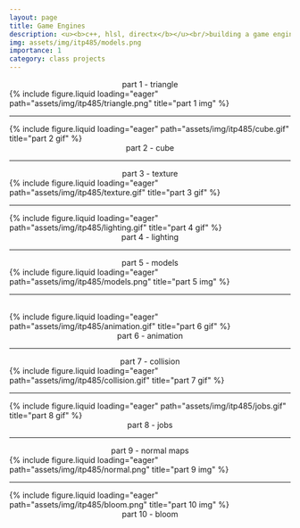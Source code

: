 ```yaml
---
layout: page
title: Game Engines
description: <u><b>c++, hlsl, directx</b></u><br/>building a game engine from scratch<br/>itp 485 (in progress)
img: assets/img/itp485/models.png
importance: 1
category: class projects
---
```


<div class="row">
    <div class="col-sm mt-3 mt-md-0">
        <center>part 1 - triangle</center>
    </div>
    <div class="col-sm mt-3 mt-md-0">
        {% include figure.liquid loading="eager" path="assets/img/itp485/triangle.png" title="part 1 img" %}
    </div>
</div>
<hr>
<div class="row">
    <div class="col-sm mt-3 mt-md-0">
        {% include figure.liquid loading="eager" path="assets/img/itp485/cube.gif" title="part 2 gif" %}
    </div>
    <div class="col-sm mt-3 mt-md-0">
        <center>part 2 - cube</center>
    </div>
</div>
<hr>
<div class="row">
    <div class="col-sm mt-3 mt-md-0">
       <center>part 3 - texture</center>
    </div>
    <div class="col-sm mt-3 mt-md-0">
        {% include figure.liquid loading="eager" path="assets/img/itp485/texture.gif" title="part 3 gif" %}
    </div>
</div>
<hr>
<div class="row">
    <div class="col-sm mt-3 mt-md-0">
        {% include figure.liquid loading="eager" path="assets/img/itp485/lighting.gif" title="part 4 gif" %}
    </div>
    <div class="col-sm mt-3 mt-md-0">
        <center>part 4 - lighting</center>
    </div>
</div>
<hr>
<div class="row">
    <div class="col-sm mt-3 mt-md-0">
        <center>part 5 - models</center>
    </div>
    <div class="col-sm mt-3 mt-md-0">
        {% include figure.liquid loading="eager" path="assets/img/itp485/models.png" title="part 5 img" %}
    </div>
</div>
<hr>
<br>
<div class="row">
    <div class="col-sm mt-3 mt-md-0">
        {% include figure.liquid loading="eager" path="assets/img/itp485/animation.gif" title="part 6 gif" %}
    </div>
    <div class="col-sm mt-3 mt-md-0">
        <center>part 6 - animation</center>
    </div>
</div>
<hr>
<div class="row">
    <div class="col-sm mt-3 mt-md-0">
        <center>part 7 - collision</center>
    </div>
    <div class="col-sm mt-3 mt-md-0">
        {% include figure.liquid loading="eager" path="assets/img/itp485/collision.gif" title="part 7 gif" %}
    </div>
</div>
<hr>
<div class="row">
    <div class="col-sm mt-3 mt-md-0">
        {% include figure.liquid loading="eager" path="assets/img/itp485/jobs.gif" title="part 8 gif" %}
    </div>
    <div class="col-sm mt-3 mt-md-0">
        <center>part 8 - jobs</center>
    </div>
</div>
<hr>
<div class="row">
    <div class="col-sm mt-3 mt-md-0">
        <center>part 9 - normal maps</center>
    </div>
    <div class="col-sm mt-3 mt-md-0">
        {% include figure.liquid loading="eager" path="assets/img/itp485/normal.png" title="part 9 img" %}
    </div>
</div>
<hr>
<div class="row">
    <div class="col-sm mt-3 mt-md-0">
        {% include figure.liquid loading="eager" path="assets/img/itp485/bloom.png" title="part 10 img" %}
    </div>
    <div class="col-sm mt-3 mt-md-0">
        <center>part 10 - bloom</center>
    </div>
</div>